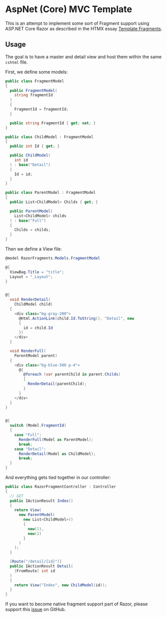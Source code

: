 # AspNet (Core)  MVC Template

This is an attempt to implement some sort of Fragment support using ASP.NET Core Razor as described in the HTMX essay [Template Fragments](https://htmx.org/essays/template-fragments/).

## Usage

The goal is to have a master and detail view and host them within the same `cshtml` file.

First, we define some models:

```csharp
public class FragmentModel
{
  public FragmentModel(
    string fragmentId
  )
  {
    FragmentId = fragmentId;
  }

  public string FragmentId { get; set; }
}

public class ChildModel : FragmentModel
{
  public int Id { get; }

  public ChildModel(
    int id
  ) : base("Detail")
  {
    Id = id;
  }
}

public class ParentModel : FragmentModel
{
  public List<ChildModel> Childs { get; }

  public ParentModel(
    List<ChildModel> childs
  ) : base("Full")
  {
    Childs = childs;
  }
}
```

Then we define a View file:

```csharp
@model RazorFragments.Models.FragmentModel

@{
  ViewBag.Title = "title";
  Layout = "_Layout";
}


@{
  void RenderDetail(
    ChildModel child)
  {
    <div class="bg-gray-200">
      @Html.ActionLink(child.Id.ToString(), "Detail", new
      {
        id = child.Id
      })
    </div>
  }

  void RenderFull(
    ParentModel parent)
  {
    <div class="bg-blue-500 p-4">
      @{
        @foreach (var parentChild in parent.Childs)
        {
          RenderDetail(parentChild);
        }
      }
    </div>
  }
}


@{
  switch (Model.FragmentId)
  {
    case "Full":
      RenderFull(Model as ParentModel);
      break;
    case "Detail":
      RenderDetail(Model as ChildModel);
      break;
  }
}
```

And everything gets tied together in our controller:

```csharp
public class RazorFragmentController : Controller
{
  // GET
  public IActionResult Index()
  {
    return View(
      new ParentModel(
        new List<ChildModel>()
        {
          new(1),
          new(2)
        }
      )
    );
  }

  [Route("/detail/{id}")]
  public IActionResult Detail(
    [FromRoute] int id
  )
  {
    return View("Index", new ChildModel(id));
  }
}
```

If you want to become native fragment support part of Razor, please support this [issue](https://github.com/dotnet/aspnetcore/issues/43713) on GitHub.